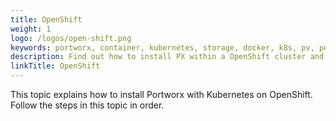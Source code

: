 ```yaml
---
title: OpenShift
weight: 1
logo: /logos/open-shift.png
keywords: portworx, container, kubernetes, storage, docker, k8s, pv, persistent disk, openshift
description: Find out how to install PX within a OpenShift cluster and have PX provide highly available volumes to any application deployed via Kubernetes.
linkTitle: OpenShift
---
```


This topic explains how to install Portworx with Kubernetes on OpenShift. Follow the steps in this topic in order.
